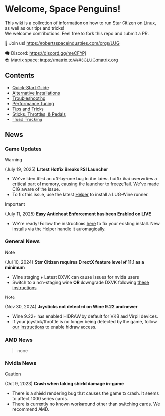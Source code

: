 # Welcome, Space Penguins!

This wiki is a collection of information on how to run Star Citizen on Linux, as well as our tips and tricks!  
We welcome contributions. Feel free to fork this repo and submit a PR.  

🐧 Join us! https://robertsspaceindustries.com/orgs/LUG  

🗨 Discord: https://discord.gg/meCFYPj  
😎 Matrix space: https://matrix.to/#/#SCLUG:matrix.org  

## Contents
* [Quick-Start Guide](Quick-Start-Guide)
* [Alternative Installations](Alternative-Installations)
* [Troubleshooting](Troubleshooting)
* [Performance Tuning](Performance-Tuning)
* [Tips and Tricks](Tips-and-Tricks)
* [Sticks, Throttles, & Pedals](Sticks,-Throttles,-&-Pedals)
* [Head Tracking](Head-Tracking)

## News

### Game Updates

> [!warning]
> (July 19, 2025) **Latest Hotfix Breaks RSI Launcher**
> - We've identified an off-by-one bug in the latest hotfix that overwrites a critical part of memory, causing the launcher to freeze/fail. We've made CIG aware of the issue.
> - To fix this issue, use the latest [Helper](https://github.com/starcitizen-lug/lug-helper/releases/tag/v4.2) to install a LUG-Wine runner.

> [!important]
> (July 11, 2025) **Easy Anticheat Enforcement has been Enabled on LIVE**
> 
> - We're ready! Follow the instructions [here](Tips-and-Tricks#easy-anti-cheat) to fix your existing install. New installs via the Helper handle it automagically.


### General News

> [!note]
> (Jul 10, 2024) **Star Citizen requires DirectX feature level of 11.1 as a minimum**
> - Wine staging + Latest DXVK can cause issues for nvidia users
> - Switch to a non-staging wine **OR** downgrade DXVK following [these instructions](Troubleshooting#directx-error-message)


> [!note]
> (Nov 30, 2024) **Joysticks not detected on Wine 9.22 and newer**
> - Wine 9.22+ has enabled HIDRAW by default for VKB and Virpil devices.
> - If your joystick/throttle is no longer being detected by the game, follow [our instructions](Sticks,-Throttles,-&-Pedals#some-of-your-joysticks-disappear--arent-recognized-in-the-game) to enable hidraw access.

### AMD News

> none


### Nvidia News

> [!caution]
> (Oct 9, 2023) **Crash when taking shield damage in-game**
> - There is a shield rendering bug that causes the game to crash. It seems to affect 1000 series cards.
> - There is currently no known workaround other than switching cards. We recommend AMD.
